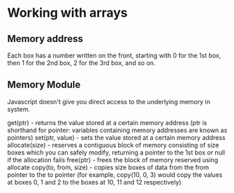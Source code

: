# Working with arrays

## Memory address

Each box has a number written on the front, starting with 0 for the 1st box, then 1 for the 2nd box, 2 for the 3rd box, and so on.

## Memory Module

Javascript doesn't give you direct access to the underlying memory in system.

get(ptr) - returns the value stored at a certain memory address (ptr is shorthand for pointer: variables containing memory addresses are known as pointers)
set(ptr, value) - sets the value stored at a certain memory address
allocate(size) - reserves a contiguous block of memory consisting of size boxes which you can safely modify, returning a pointer to the 1st box or null if the allocation fails
free(ptr) - frees the block of memory reserved using allocate
copy(to, from, size) - copies size boxes of data from the from pointer to the to pointer (for example, copy(10, 0, 3) would copy the values at boxes 0, 1 and 2 to the boxes at 10, 11 and 12 respectively)